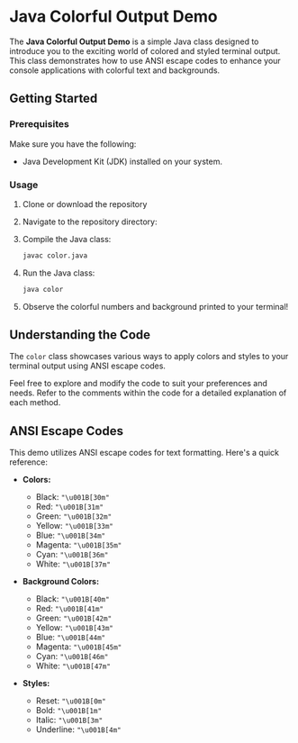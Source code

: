 # Java Colorful Output Demo

The **Java Colorful Output Demo** is a simple Java class designed to introduce you to the exciting world of colored and styled terminal output. This class demonstrates how to use ANSI escape codes to enhance your console applications with colorful text and backgrounds.

## Getting Started

### Prerequisites

Make sure you have the following:

- Java Development Kit (JDK) installed on your system.

### Usage

1. Clone or download the repository

2. Navigate to the repository directory:

3. Compile the Java class:

    ```bash
    javac color.java
    ```

4. Run the Java class:

    ```bash
    java color
    ```

5. Observe the colorful numbers and background printed to your terminal!

## Understanding the Code

The `color` class showcases various ways to apply colors and styles to your terminal output using ANSI escape codes. 

Feel free to explore and modify the code to suit your preferences and needs. Refer to the comments within the code for a detailed explanation of each method.

## ANSI Escape Codes

This demo utilizes ANSI escape codes for text formatting. Here's a quick reference:

- **Colors:**
  - Black: `"\u001B[30m"`
  - Red: `"\u001B[31m"`
  - Green: `"\u001B[32m"`
  - Yellow: `"\u001B[33m"`
  - Blue: `"\u001B[34m"`
  - Magenta: `"\u001B[35m"`
  - Cyan: `"\u001B[36m"`
  - White: `"\u001B[37m"`

- **Background Colors:**
  - Black: `"\u001B[40m"`
  - Red: `"\u001B[41m"`
  - Green: `"\u001B[42m"`
  - Yellow: `"\u001B[43m"`
  - Blue: `"\u001B[44m"`
  - Magenta: `"\u001B[45m"`
  - Cyan: `"\u001B[46m"`
  - White: `"\u001B[47m"`

- **Styles:**
  - Reset: `"\u001B[0m"`
  - Bold: `"\u001B[1m"`
  - Italic: `"\u001B[3m"`
  - Underline: `"\u001B[4m"`
